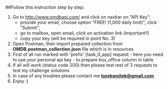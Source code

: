 ##Follow this instruction step by step:
1) Go to http://www.omdbapi.com/ and click on navbar on "API Key": 
   - provide your email, choose option "FREE! (1,000 daily limit)", click "Submit";
   - go to mailbox, open email, click on activation link (important!!)
   - copy your key (will be required in point No. 3)
2) Open Postman, then import prepared collection from **OMDB.postman_collection.json** file which is in resources
3) First of all run marked with 'prefix' [task_0_app] request - here you need to use your personal api key - to prepare box_office column in table
4) If all will work (status code 200) then please test rest of 3 requests to test my challenge solutions
5) In case of any troubles please contact me **turekwojtek@gmail.com**
6) Enjoy :)
